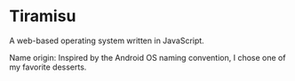 Tiramisu
============

A web-based operating system written in JavaScript.

Name origin: Inspired by the Android OS naming convention, I chose one of my favorite desserts.
